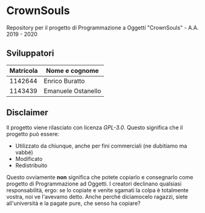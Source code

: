 # CrownSouls

Repository per il progetto di Programmazione a Oggetti "CrownSouls" - A.A. 2019 - 2020

## Sviluppatori
| Matricola | Nome e cognome |
|-----------|----------------|
| 1142644   | Enrico Buratto |
| 1143439   | Emanuele Ostanello |

## Disclaimer

Il progetto viene rilasciato con licenza _GPL-3.0_. Questo significa che il progetto può essere:

- Utilizzato da chiunque, anche per fini commerciali (ne dubitiamo ma vabbé)
- Modificato
- Redistribuito

Questo ovviamente **non** significa che potete copiarlo e consegnarlo come progetto di Programmazione ad Oggetti. I creatori declinano qualsiasi responsabilità, ergo: se lo copiate e venite sgamati la colpa è totalmente vostra, noi ve l'avevamo detto. Anche perché diciamocelo ragazzi, siete all'università e la pagate pure, che senso ha copiare?
